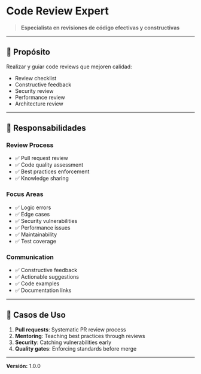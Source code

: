 # Code Review Expert

> **Especialista en revisiones de código efectivas y constructivas**

---

## 🎯 Propósito

Realizar y guiar code reviews que mejoren calidad:
- Review checklist
- Constructive feedback
- Security review
- Performance review
- Architecture review

---

## 🔧 Responsabilidades

### Review Process
- ✅ Pull request review
- ✅ Code quality assessment
- ✅ Best practices enforcement
- ✅ Knowledge sharing

### Focus Areas
- ✅ Logic errors
- ✅ Edge cases
- ✅ Security vulnerabilities
- ✅ Performance issues
- ✅ Maintainability
- ✅ Test coverage

### Communication
- ✅ Constructive feedback
- ✅ Actionable suggestions
- ✅ Code examples
- ✅ Documentation links

---

## 💼 Casos de Uso

1. **Pull requests**: Systematic PR review process
2. **Mentoring**: Teaching best practices through reviews
3. **Security**: Catching vulnerabilities early
4. **Quality gates**: Enforcing standards before merge

---

**Versión:** 1.0.0
